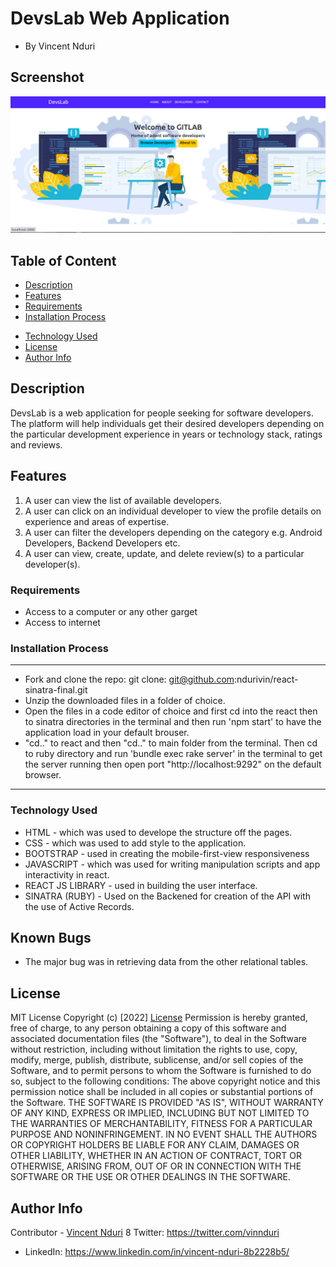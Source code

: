 

# DevsLab Web Application
* By  Vincent Nduri 

## Screenshot

 ![Landing page picture](./react/sinatra/public/images/main.png)

 ## Table of Content
 - [Description](#description)
 - [Features](#features)
 - [Requirements](#requirements)
 - [Installation Process](#installation-Process)
 <!-- - [Live Link](#Live-Link) -->
 - [Technology  Used](#technology-Used)
 - [License](#license)
 - [Author Info](#Author-Info)


## Description
<p>DevsLab is a web application for people seeking for software developers. The platform will help individuals get their desired developers depending on the particular development experience in years or technology stack, ratings and reviews. </p>

## Features
1. A user can view the list of available developers.
2. A user can click on an individual developer to view the profile details on experience and areas of expertise.
3. A user can filter the developers depending on the category e.g. Android Developers, Backend Developers etc.
4. A user can view, create, update, and delete review(s) to a particular developer(s).

 ###  Requirements
 * Access to  a computer or any other garget
 * Access to internet

 ### Installation Process
 ****
* Fork and clone the repo: git clone: git@github.com:ndurivin/react-sinatra-final.git
* Unzip the downloaded files in a folder of choice.
* Open the files in a code editor of choice and first cd into the react then to sinatra directories in the terminal and then run 'npm start' to have the application load in your default brouser.
* "cd.." to react and then "cd.." to main folder from the terminal. Then cd to ruby directory and run 'bundle exec rake server' in the terminal to get the server running then open port "http://localhost:9292" on the default browser.
 ****

<!-- ### Live Link
- Click this link to view the live application:  -->

### Technology  Used
* HTML - which was used to develope the structure off the pages.
* CSS - which was used to add style to the application.
* BOOTSTRAP -  used in creating the mobile-first-view responsiveness
* JAVASCRIPT - which was used for writing manipulation scripts and app interactivity in react.
* REACT JS LIBRARY - used in building the user interface.
* SINATRA (RUBY) - Used on the Backened for creation of the API with the use of Active Records.

## Known Bugs
* The major bug was in retrieving data from the other relational tables.

## License
MIT License
Copyright (c) [2022] [License](LICENSE.txt)
Permission is hereby granted, free of charge, to any person obtaining a copy
of this software and associated documentation files (the "Software"), to deal
in the Software without restriction, including without limitation the rights
to use, copy, modify, merge, publish, distribute, sublicense, and/or sell
copies of the Software, and to permit persons to whom the Software is
furnished to do so, subject to the following conditions:
The above copyright notice and this permission notice shall be included in all
copies or substantial portions of the Software.
THE SOFTWARE IS PROVIDED "AS IS", WITHOUT WARRANTY OF ANY KIND, EXPRESS OR
IMPLIED, INCLUDING BUT NOT LIMITED TO THE WARRANTIES OF MERCHANTABILITY,
FITNESS FOR A PARTICULAR PURPOSE AND NONINFRINGEMENT. IN NO EVENT SHALL THE
AUTHORS OR COPYRIGHT HOLDERS BE LIABLE FOR ANY CLAIM, DAMAGES OR OTHER
LIABILITY, WHETHER IN AN ACTION OF CONTRACT, TORT OR OTHERWISE, ARISING FROM,
OUT OF OR IN CONNECTION WITH THE SOFTWARE OR THE USE OR OTHER DEALINGS IN THE
SOFTWARE.

## Author Info
Contributor -
[Vincent Nduri](https://github.com/ndurivin)
8 Twitter: https://twitter.com/vinnduri
* LinkedIn: https://www.linkedin.com/in/vincent-nduri-8b2228b5/